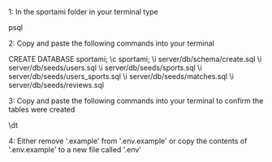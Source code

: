 1: In the sportami folder in your terminal type

psql

2: Copy and paste the following commands into your terminal

CREATE DATABASE sportami;
\c sportami;
\i server/db/schema/create.sql
\i server/db/seeds/users.sql
\i server/db/seeds/sports.sql
\i server/db/seeds/users_sports.sql
\i server/db/seeds/matches.sql
\i server/db/seeds/reviews.sql

3: Copy and paste the following commands into your terminal to confirm the tables were created

\dt

4: Either remove '.example' from '.env.example' or copy the contents of '.env.example' to a new file called '.env'
